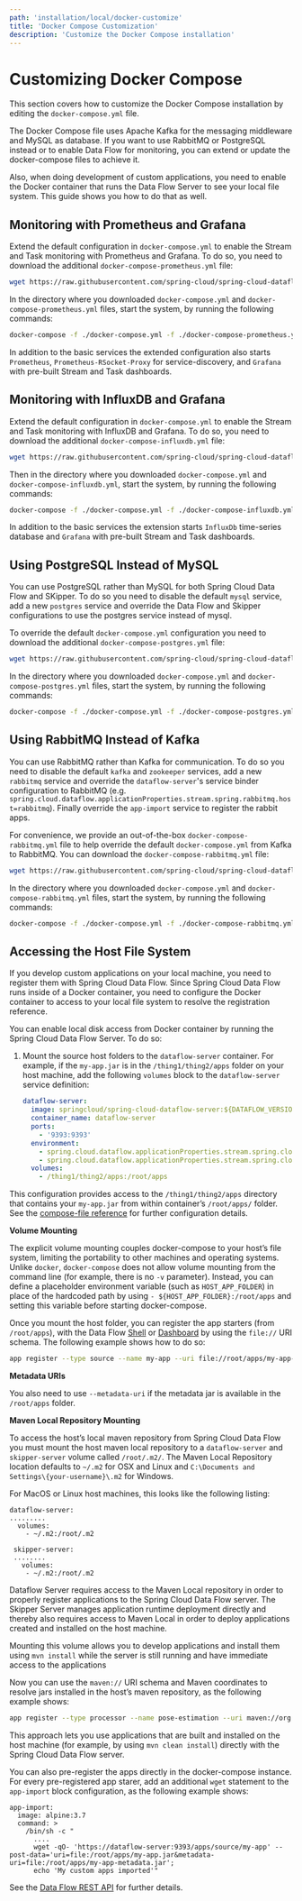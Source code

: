 ```yaml
---
path: 'installation/local/docker-customize'
title: 'Docker Compose Customization'
description: 'Customize the Docker Compose installation'
---
```


# Customizing Docker Compose

This section covers how to customize the Docker Compose installation by editing the `docker-compose.yml` file.

The Docker Compose file uses Apache Kafka for the messaging middleware and MySQL as database.
If you want to use RabbitMQ or PostgreSQL instead or to enable Data Flow for monitoring, you can extend or update the docker-compose files to achieve it.

Also, when doing development of custom applications, you need to enable the Docker container that runs the Data Flow Server to see your local file system. This guide shows you how to do that as well.

## Monitoring with Prometheus and Grafana

Extend the default configuration in `docker-compose.yml` to enable the Stream and Task monitoring with Prometheus and Grafana. To do so, you need to download the additional `docker-compose-prometheus.yml` file:

```bash
wget https://raw.githubusercontent.com/spring-cloud/spring-cloud-dataflow/v%dataflow-version%/spring-cloud-dataflow-server/docker-compose-prometheus.yml
```

In the directory where you downloaded `docker-compose.yml` and `docker-compose-prometheus.yml` files, start the system, by running the following commands:

```bash
docker-compose -f ./docker-compose.yml -f ./docker-compose-prometheus.yml up
```

In addition to the basic services the extended configuration also starts `Prometheus`, `Prometheus-RSocket-Proxy` for service-discovery, and `Grafana` with pre-built Stream and Task dashboards.

## Monitoring with InfluxDB and Grafana

Extend the default configuration in `docker-compose.yml` to enable the Stream and Task monitoring with InfluxDB and Grafana. To do so, you need to download the additional `docker-compose-influxdb.yml` file:

```bash
wget https://raw.githubusercontent.com/spring-cloud/spring-cloud-dataflow/v%dataflow-version%/spring-cloud-dataflow-server/docker-compose-influxdb.yml
```

Then in the directory where you downloaded `docker-compose.yml` and `docker-compose-influxdb.yml`, start the system, by running the following commands:

```bash
docker-compose -f ./docker-compose.yml -f ./docker-compose-influxdb.yml up
```

In addition to the basic services the extension starts `InfluxDb` time-series database and `Grafana` with pre-built Stream and Task dashboards.

## Using PostgreSQL Instead of MySQL

You can use PostgreSQL rather than MySQL for both Spring Cloud Data Flow and SKipper. To do so you need to disable the default `mysql` service, add a new `postgres` service and override the Data Flow and Skipper configurations to use the postgres service instead of mysql.

To override the default `docker-compose.yml` configuration you need to download the additional `docker-compose-postgres.yml` file:

```bash
wget https://raw.githubusercontent.com/spring-cloud/spring-cloud-dataflow/v%dataflow-version%/spring-cloud-dataflow-server/docker-compose-postgres.yml
```

In the directory where you downloaded `docker-compose.yml` and `docker-compose-postgres.yml` files, start the system, by running the following commands:

```bash
docker-compose -f ./docker-compose.yml -f ./docker-compose-postgres.yml up
```

## Using RabbitMQ Instead of Kafka

You can use RabbitMQ rather than Kafka for communication. To do so you need to disable the default `kafka` and `zookeeper` services, add a new `rabbitmq` service and override the `dataflow-server`'s service binder configuration to RabbitMQ (e.g. `spring.cloud.dataflow.applicationProperties.stream.spring.rabbitmq.host=rabbitmq`). Finally override the `app-import` service to register the rabbit apps.

For convenience, we provide an out-of-the-box `docker-compose-rabbitmq.yml` file to help override the default `docker-compose.yml` from Kafka to RabbitMQ. You can download the `docker-compose-rabbitmq.yml` file:

```bash
wget https://raw.githubusercontent.com/spring-cloud/spring-cloud-dataflow/v%dataflow-version%/spring-cloud-dataflow-server/docker-compose-rabbitmq.yml
```

In the directory where you downloaded `docker-compose.yml` and `docker-compose-rabbitmq.yml` files, start the system, by running the following commands:

```bash
docker-compose -f ./docker-compose.yml -f ./docker-compose-rabbitmq.yml up
```

## Accessing the Host File System

If you develop custom applications on your local machine, you need to register them with Spring Cloud Data Flow.
Since Spring Cloud Data Flow runs inside of a Docker container, you need to configure the Docker container to access to your local file system to resolve the registration reference.

You can enable local disk access from Docker container by running the Spring Cloud Data Flow Server. To do so:

1. Mount the source host folders to the `dataflow-server` container. For example, if the `my-app.jar` is in the `/thing1/thing2/apps` folder on your host machine, add the following `volumes` block to the `dataflow-server` service definition:
   ```yaml
   dataflow-server:
     image: springcloud/spring-cloud-dataflow-server:${DATAFLOW_VERSION}
     container_name: dataflow-server
     ports:
       - '9393:9393'
     environment:
       - spring.cloud.dataflow.applicationProperties.stream.spring.cloud.stream.kafka.binder.brokers=kafka:9092
       - spring.cloud.dataflow.applicationProperties.stream.spring.cloud.stream.kafka.binder.zkNodes=zookeeper:2181
     volumes:
       - /thing1/thing2/apps:/root/apps
   ```

This configuration provides access to the `/thing1/thing2/apps` directory that contains your `my-app.jar` from within container’s `/root/apps/` folder. See the [compose-file reference](https://docs.docker.com/compose/compose-file/compose-file-v2/) for further configuration details.

<!--TIP-->

**Volume Mounting**

The explicit volume mounting couples docker-compose to your host’s file system, limiting the portability to other machines and operating systems.
Unlike `docker`, `docker-compose` does not allow volume mounting from the command line (for example, there is no `-v` parameter).
Instead, you can define a placeholder environment variable (such as `HOST_APP_FOLDER`) in place of the hardcoded path by using `- ${HOST_APP_FOLDER}:/root/apps` and setting this variable before starting docker-compose.

<!--END_TIP-->

Once you mount the host folder, you can register the app starters (from `/root/apps`), with the Data Flow
[Shell](https://docs.spring.io/spring-cloud-dataflow/docs/current/reference/htmlsingle/#shell)
or
[Dashboard](https://docs.spring.io/spring-cloud-dataflow/docs/current/reference/htmlsingle/#dashboard-apps)
by using the `file://` URI schema. The following example shows how to do
so:

```bash
app register --type source --name my-app --uri file://root/apps/my-app-1.0.0.RELEASE.jar
```

<!--NOTE-->

**Metadata URIs**

You also need to use `--metadata-uri` if the metadata jar is available in the `/root/apps` folder.

<!--END_NOTE-->

**Maven Local Repository Mounting**

To access the host’s local maven repository from Spring Cloud Data Flow you must mount the host maven local repository to a `dataflow-server` and `skipper-server` volume called `/root/.m2/`. The Maven Local Repository location defaults to `~/.m2` for OSX and Linux and `C:\Documents and Settings\{your-username}\.m2` for Windows.

For MacOS or Linux host machines, this looks like the following listing:

```
dataflow-server:
.........
  volumes:
    - ~/.m2:/root/.m2

 skipper-server:
 ........
   volumes:
    - ~/.m2:/root/.m2
```

<!--NOTE-->

Dataflow Server requires access to the Maven Local repository in order to properly register applications to the Spring Cloud Data Flow server. The Skipper Server manages application runtime deployment directly and thereby also requires access to Maven Local in order to deploy applications created and installed on the host machine.

Mounting this volume allows you to develop applications and install them using `mvn install` while the server is still running and have immediate access to the applications

<!--END_NOTE-->

Now you can use the `maven://` URI schema and Maven coordinates to
resolve jars installed in the host’s maven repository, as the following
example shows:

```bash
app register --type processor --name pose-estimation --uri maven://org.springframework.cloud.stream.app:pose-estimation-processor-rabbit:2.0.2.BUILD-SNAPSHOT --metadata-uri maven://org.springframework.cloud.stream.app:pose-estimation-processor-rabbit:jar:metadata:2.0.2.BUILD-SNAPSHOT
```

This approach lets you use applications that are built and installed on the
host machine (for example, by using `mvn clean install`) directly with
the Spring Cloud Data Flow server.

You can also pre-register the apps directly in the docker-compose instance. For
every pre-registered app starer, add an additional `wget` statement to
the `app-import` block configuration, as the following example shows:

```
app-import:
  image: alpine:3.7
  command: >
    /bin/sh -c "
      ....
      wget -qO- 'https://dataflow-server:9393/apps/source/my-app' --post-data='uri=file:/root/apps/my-app.jar&metadata-uri=file:/root/apps/my-app-metadata.jar';
      echo 'My custom apps imported'"
```

See the [Data Flow REST API](https://docs.spring.io/spring-cloud-dataflow/docs/current/reference/htmlsingle/#resources-registered-applications)
for further details.
